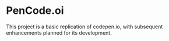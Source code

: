 # PenCode.oi
This project is a basic replication of codepen.io, with subsequent enhancements planned for its development.
